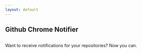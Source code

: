 ```yaml
---
layout: default
---
```


<h2>Github Chrome Notifier</h2>
<img src="">

Want to receive notifications for your repositories? Now you can.